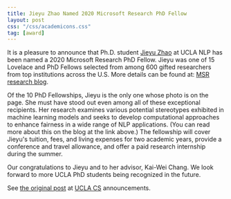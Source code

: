 ```yaml
---
title: Jieyu Zhao Named 2020 Microsoft Research PhD Fellow
layout: post
css: "/css/academicons.css"
tag: [award]
---
```

It is a pleasure to announce that Ph.D. student [Jieyu Zhao](https://jyzhao.net/) at UCLA NLP has been named a 2020 Microsoft Research PhD Fellow. Jieyu was one of 15 Lovelace and PhD Fellows selected from among 600 gifted researchers from top institutions across the U.S. More details can be found at: [MSR research blog](https://www.microsoft.com/en-us/research/blog/2020-ada-lovelace-and-phd-fellowships-help-recipients-achieve-broad-research-and-educational-goals/).

Of the 10 PhD Fellowships, Jieyu is the only one whose photo is on the page. She must have stood out even among all of these exceptional recipients. Her research examines various potential stereotypes exhibited in machine learning models and seeks to develop computational approaches to enhance fairness in a wide range of NLP applications. (You can read more about this on the blog at the link above.) The fellowship will cover Jieyu's tuition, fees, and living expenses for two academic years, provide a conference and travel allowance, and offer a paid research internship during the summer.

Our congratulations to Jieyu and to her advisor, Kai-Wei Chang. We look forward to more UCLA PhD students being recognized in the future.

See [the original post](https://www.cs.ucla.edu/ph-d-student-jieyu-zhao-named-2020-microsoft-research-phd-fellow/) at [UCLA CS](https://www.cs.ucla.edu/) announcements. 
